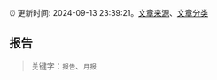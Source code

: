 :alarm_clock: 更新时间: 2024-09-13 23:39:21。[文章来源](/README.md)、[文章分类](/TAGS.md)

## 报告


> 关键字：`报告`、`月报`



